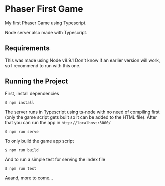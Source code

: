 # Phaser First Game

My first Phaser Game using Typescript.

Node server also made with Typescript.

## Requirements

This was made using Node v8.9.1
Don't know if an earlier version will work, so I recommend to run with this one.

## Running the Project

First, install dependencies

`$ npm install` 

The server runs in Typescript using ts-node with no need of compiling first (only the game script gets built so it can be added to the HTML file). After that you can run the app in `http://localhost:3000/`

`$ npm run serve` 

To only build the game app script

`$ npm run build` 

And to run a simple test for serving the index file

`$ npm run test`

Aaand, more to come...